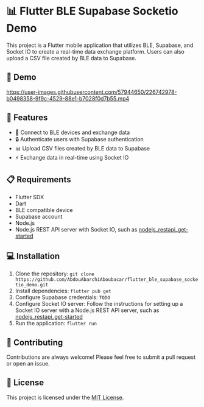 # 📊 Flutter BLE Supabase Socketio Demo

This project is a Flutter mobile application that utilizes BLE, Supabase, and Socket IO to create a real-time data exchange platform. Users can also upload a CSV file created by BLE data to Supabase.

## 🎥 Demo

https://user-images.githubusercontent.com/57944650/226742978-b0498358-9f9c-4529-88e1-b7028f0d7b55.mp4

## 🚀 Features

- 🔌 Connect to BLE devices and exchange data
- 🔒 Authenticate users with Supabase authentication
- 📊 Upload CSV files created by BLE data to Supabase
- ⚡️ Exchange data in real-time using Socket IO

## 📋 Requirements

- Flutter SDK
- Dart
- BLE compatible device
- Supabase account
- Node.js
- Node.js REST API server with Socket IO, such as [nodejs_restapi_get-started](https://github.com/AbdouAbarchiAboubacar/nodejs_restapi_get-started)

## 💻 Installation

1. Clone the repository: `git clone https://github.com/AbdouAbarchiAboubacar/flutter_ble_supabase_socketio_demo.git`
2. Install dependencies: `flutter pub get`
3. Configure Supabase credentials: `TODO`
4. Configure Socket IO server: Follow the instructions for setting up a Socket IO server with a Node.js REST API server, such as [nodejs_restapi_get-started](https://github.com/AbdouAbarchiAboubacar/nodejs_restapi_get-started)
5. Run the application: `flutter run`

## 🤝 Contributing

Contributions are always welcome! Please feel free to submit a pull request or open an issue.

## 📄 License

This project is licensed under the [MIT License](https://github.com/AbdouAbarchiAboubacar/flutter_ble_supabase_socketio_demo/blob/master/LICENCE).
